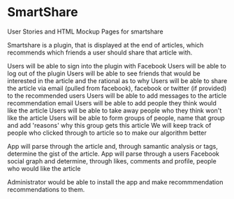 SmartShare 
======

User Stories and HTML Mockup Pages for smartshare

Smartshare is a plugin, that is displayed at the end of articles, which recommends which friends a user should share that article with. 

Users will be able to sign into the plugin with Facebook
Users will be able to log out of the plugin
Users will be able to see friends that would be interested in the article and the rational as to why
Users will be able to share the article via email (pulled from facebook), facebook or twitter (if provided) to the recommended users
Users will be able to add messages to the article recommendation email
Users will be able to add people they think would like the article
Users will be able to take away people who they think won't like the article
Users will be able to form groups of people, name that group and add 'reasons' why this group gets this article
We will keep track of people who clicked through to article so to make our algorithm better 

App will parse through the article and, through samantic analysis or tags, determine the gist of the article.
App will parse through a users Facebook social graph and determine, through likes, comments and profile, people who would like the article

Administrator would be able to install the app and make recommmendation recommendations to them. 
 

